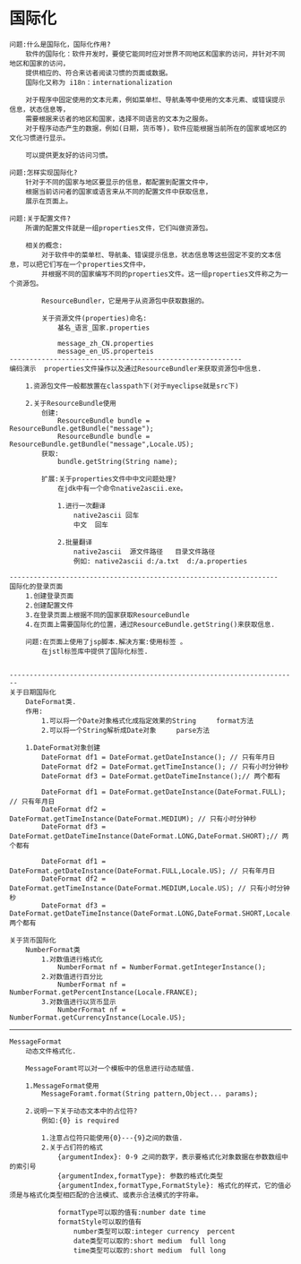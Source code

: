 # 国际化
	问题:什么是国际化，国际化作用?
		软件的国际化：软件开发时，要使它能同时应对世界不同地区和国家的访问，并针对不同地区和国家的访问，
		提供相应的、符合来访者阅读习惯的页面或数据。
		国际化又称为 i18n：internationalization
		
		对于程序中固定使用的文本元素，例如菜单栏、导航条等中使用的文本元素、或错误提示信息，状态信息等，
		需要根据来访者的地区和国家，选择不同语言的文本为之服务。
		对于程序动态产生的数据，例如(日期，货币等)，软件应能根据当前所在的国家或地区的文化习惯进行显示。
		
		可以提供更友好的访问习惯。
		
	问题:怎样实现国际化?
		针对于不同的国家与地区要显示的信息，都配置到配置文件中，
		根据当前访问者的国家或语言来从不同的配置文件中获取信息，
		展示在页面上。
		
	问题:关于配置文件?
		所谓的配置文件就是一组properties文件，它们叫做资源包。
		
		相关的概念:
			对于软件中的菜单栏、导航条、错误提示信息，状态信息等这些固定不变的文本信息，可以把它们写在一个properties文件中，
			并根据不同的国家编写不同的properties文件。这一组properties文件称之为一个资源包。

			ResourceBundler，它是用于从资源包中获取数据的。
			
			关于资源文件(properties)命名:
				基名_语言_国家.properties
				
				message_zh_CN.properties
				message_en_US.properteis
	----------------------------------------------------------
	编码演示  properties文件操作以及通过ResourceBundler来获取资源包中信息.
		
		1.资源包文件一般都放置在classpath下(对于myeclipse就是src下)
		
		2.关于ResourceBundle使用
			创建:
				ResourceBundle bundle = ResourceBundle.getBundle("message");		
				ResourceBundle bundle = ResourceBundle.getBundle("message",Locale.US);
			获取:
				bundle.getString(String name);
				
			扩展:关于properties文件中中文问题处理?
				在jdk中有一个命令native2ascii.exe。
				
				1.进行一次翻译
					native2ascii 回车
					中文  回车
					
				2.批量翻译
					native2ascii  源文件路径   目录文件路径
					例如: native2ascii d:/a.txt  d:/a.properties
					
	-------------------------------------------------------------------
	国际化的登录页面
		1.创建登录页面
		2.创建配置文件
		3.在登录页面上根据不同的国家获取ResourceBundle
		4.在页面上需要国际化的位置，通过ResourceBundle.getString()来获取信息.
		
		问题:在页面上使用了jsp脚本.解决方案:使用标签 。
			在jstl标签库中提供了国际化标签.
			
		
	------------------------------------------------------------------------
	关于日期国际化
		DateFormat类.
		作用:
			1.可以将一个Date对象格式化成指定效果的String     format方法
			2.可以将一个String解析成Date对象     parse方法
			
		1.DateFormat对象创建
			DateFormat df1 = DateFormat.getDateInstance(); // 只有年月日
			DateFormat df2 = DateFormat.getTimeInstance(); // 只有小时分钟秒
			DateFormat df3 = DateFormat.getDateTimeInstance();// 两个都有
			
			DateFormat df1 = DateFormat.getDateInstance(DateFormat.FULL); // 只有年月日
			DateFormat df2 = DateFormat.getTimeInstance(DateFormat.MEDIUM); // 只有小时分钟秒
			DateFormat df3 = DateFormat.getDateTimeInstance(DateFormat.LONG,DateFormat.SHORT);// 两个都有
		
			DateFormat df1 = DateFormat.getDateInstance(DateFormat.FULL,Locale.US); // 只有年月日
			DateFormat df2 = DateFormat.getTimeInstance(DateFormat.MEDIUM,Locale.US); // 只有小时分钟秒
			DateFormat df3 = DateFormat.getDateTimeInstance(DateFormat.LONG,DateFormat.SHORT,Locale.US);// 两个都有
		
	关于货币国际化
		NumberFormat类
			1.对数值进行格式化
				NumberFormat nf = NumberFormat.getIntegerInstance();
			2.对数值进行百分比
				NumberFormat nf = NumberFormat.getPercentInstance(Locale.FRANCE);
			3.对数值进行以货币显示
				NumberFormat nf = NumberFormat.getCurrencyInstance(Locale.US);
				
----------------------------------------------------------------------------------------------------------------
	MessageFormat
		动态文件格式化.
		
		MessageForamt可以对一个模板中的信息进行动态赋值.
		
		1.MessageFormat使用
			MessageForamt.format(String pattern,Object... params);
			
		2.说明一下关于动态文本中的占位符?
			例如:{0} is required 
		
			1.注意占位符只能使用{0}---{9}之间的数值.
			2.关于占们符的格式
				{argumentIndex}: 0-9 之间的数字，表示要格式化对象数据在参数数组中的索引号
				{argumentIndex,formatType}: 参数的格式化类型
				{argumentIndex,formatType,FormatStyle}: 格式化的样式，它的值必须是与格式化类型相匹配的合法模式、或表示合法模式的字符串。

				formatType可以取的值有:number date time
				formatStyle可以取的值有
					number类型可以取:integer currency  percent 
					date类型可以取的:short medium  full long
					time类型可以取的:short medium  full long